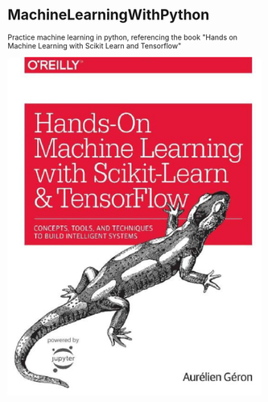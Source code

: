 # MachineLearningWithPython
Practice machine learning in python, referencing the book "Hands on Machine Learning with Scikit Learn and Tensorflow"

![Book](https://github.com/mlboy2001/MachineLearningWithPython/blob/master/book.PNG "book")

